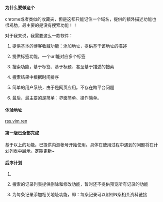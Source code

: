#### 为什么要做这个

chrome或者类似的收藏夹，但是这都只能记住一个域名，提供的额外描述功能也很鸡肋。最主要的是没有搜索功能！！

对于我来说，我需要这么一款软件：

1. 提供基本的博客收藏功能：添加地址，提供基于该地址的描述

2. 提供标签功能，一个url能对应多个标签

3. 搜索功能，基于标签、基于标题、甚至基于描述的搜索

4. 搜索结果中根据时间排序

5. 简单的用户系统，由于是网页应用。不存在跨平台问题

6. 最后，最主要的是简单：界面简单、操作简单。

#### 体验地址

[rss.vim.ren](http://rss.vim.ren/)

#### 第一版已全部完成

基于以上的功能，已提供内测帐号开始使用。具体在使用过程中遇到的问题将在计划列表中展示。定期更新~

#### 后序计划

1. ~~~每条记录添加时间因子~~~ (at: 2015-06-01)

2. 搜索的记录列表提供删除和修改功能，暂时还不提供预览所有记录的功能

3. 为每条记录添加相关地址功能，即：每条记录可以附带N条相关资料链接
